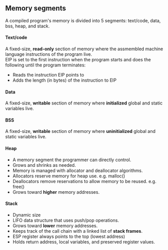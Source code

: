 ## Memory segments

A compiled program's memory is divided into 5 segments: text/code, data, bss, heap, and stack.

#### Text/code
A fixed-size, **read-only** section of memory where the assmembled machine language instructions of the program live. \
EIP is set to the first instruction when the program starts and does the following until the program terminates:
- Reads the instruction EIP points to
- Adds the length (in bytes) of the instruction to EIP

#### Data
A fixed-size, **writable** section of memory where **initialized** global and static variables live.

#### BSS
A fixed-size, **writable** section of memory where **uninitialized** global and static variables live.

#### Heap
- A memory segment the programmer can directly control.
- Grows and shrinks as needed.
- Memory is managed with allocator and deallocator algorithms.
- Allocators reserve memory for heap use. e.g. malloc()
- Deallocators remove reservations to allow memory to be reused. e.g. free()
- Grows toward **higher** memory addresses.

#### Stack
- Dynamic size
- LIFO data structure that uses push/pop operations.
- Grows toward **lower** memory addresses.
- Keeps track of the call chain with a linked list of **stack frames**.
- ESP register always points to the top (lowest address)
- Holds return address, local variables, and preserved register values.
